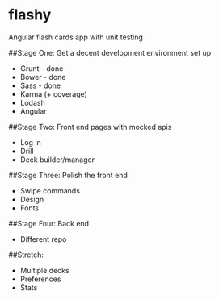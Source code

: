 # flashy
Angular flash cards app with unit testing

##Stage One: Get a decent development environment set up

 - Grunt - done
 - Bower - done
 - Sass - done
 - Karma (+ coverage)
 - Lodash
 - Angular

##Stage Two: Front end pages with mocked apis

 - Log in
 - Drill
 - Deck builder/manager

##Stage Three: Polish the front end

 - Swipe commands
 - Design
 - Fonts

##Stage Four: Back end

 - Different repo

##Stretch:

 - Multiple decks
 - Preferences
 - Stats